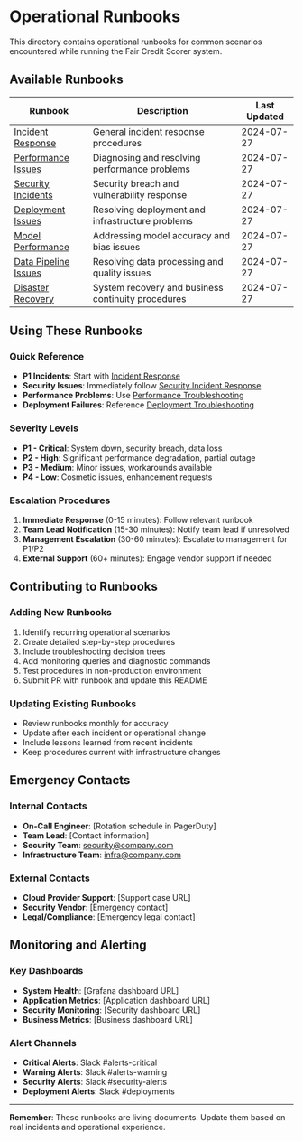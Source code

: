 # Operational Runbooks

This directory contains operational runbooks for common scenarios encountered while running the Fair Credit Scorer system.

## Available Runbooks

| Runbook | Description | Last Updated |
|---------|-------------|--------------|
| [Incident Response](incident-response.md) | General incident response procedures | 2024-07-27 |
| [Performance Issues](performance-troubleshooting.md) | Diagnosing and resolving performance problems | 2024-07-27 |
| [Security Incidents](security-incident-response.md) | Security breach and vulnerability response | 2024-07-27 |
| [Deployment Issues](deployment-troubleshooting.md) | Resolving deployment and infrastructure problems | 2024-07-27 |
| [Model Performance](model-performance-issues.md) | Addressing model accuracy and bias issues | 2024-07-27 |
| [Data Pipeline Issues](data-pipeline-troubleshooting.md) | Resolving data processing and quality issues | 2024-07-27 |
| [Disaster Recovery](disaster-recovery.md) | System recovery and business continuity procedures | 2024-07-27 |

## Using These Runbooks

### Quick Reference
- **P1 Incidents**: Start with [Incident Response](incident-response.md)
- **Security Issues**: Immediately follow [Security Incident Response](security-incident-response.md)
- **Performance Problems**: Use [Performance Troubleshooting](performance-troubleshooting.md)
- **Deployment Failures**: Reference [Deployment Troubleshooting](deployment-troubleshooting.md)

### Severity Levels
- **P1 - Critical**: System down, security breach, data loss
- **P2 - High**: Significant performance degradation, partial outage
- **P3 - Medium**: Minor issues, workarounds available
- **P4 - Low**: Cosmetic issues, enhancement requests

### Escalation Procedures
1. **Immediate Response** (0-15 minutes): Follow relevant runbook
2. **Team Lead Notification** (15-30 minutes): Notify team lead if unresolved
3. **Management Escalation** (30-60 minutes): Escalate to management for P1/P2
4. **External Support** (60+ minutes): Engage vendor support if needed

## Contributing to Runbooks

### Adding New Runbooks
1. Identify recurring operational scenarios
2. Create detailed step-by-step procedures
3. Include troubleshooting decision trees
4. Add monitoring queries and diagnostic commands
5. Test procedures in non-production environment
6. Submit PR with runbook and update this README

### Updating Existing Runbooks
- Review runbooks monthly for accuracy
- Update after each incident or operational change
- Include lessons learned from recent incidents
- Keep procedures current with infrastructure changes

## Emergency Contacts

### Internal Contacts
- **On-Call Engineer**: [Rotation schedule in PagerDuty]
- **Team Lead**: [Contact information]
- **Security Team**: security@company.com
- **Infrastructure Team**: infra@company.com

### External Contacts
- **Cloud Provider Support**: [Support case URL]
- **Security Vendor**: [Emergency contact]
- **Legal/Compliance**: [Emergency legal contact]

## Monitoring and Alerting

### Key Dashboards
- **System Health**: [Grafana dashboard URL]
- **Application Metrics**: [Application dashboard URL]
- **Security Monitoring**: [Security dashboard URL]
- **Business Metrics**: [Business dashboard URL]

### Alert Channels
- **Critical Alerts**: Slack #alerts-critical
- **Warning Alerts**: Slack #alerts-warning
- **Security Alerts**: Slack #security-alerts
- **Deployment Alerts**: Slack #deployments

---

**Remember**: These runbooks are living documents. Update them based on real incidents and operational experience.
